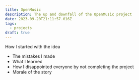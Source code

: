 ```yaml
---
title: OpenMusic
description: The up and downfall of the OpenMusic project
date: 2023-09-20T21:11:57.016Z
tags:
  - projects
draft: true
---
```





How I started with the idea

* The mistakes I made
* What I learned
* How I disappointed everyone by not completing the project
* Morale of the story